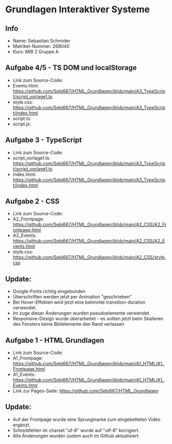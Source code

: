 # Grundlagen Interaktiver Systeme
## Info
* Name: Sebastian Schmider
* Matrikel-Nummer: 268040
* Kurs: MIB 2 Gruppe A

## Aufgabe 4/5 - TS DOM und localStorage
* Link zum Source-Code:
* Events.html: https://github.com/Sebi667/HTML_Grundlagen/blob/main/A3_TypeScript/script_vorlage1.ts
* style.css: https://github.com/Sebi667/HTML_Grundlagen/blob/main/A3_TypeScript/index.html
* script.ts:
* script.js:

## Aufgabe 3 - TypeScript
* Link zum Source-Code:
* script_vorlage1.ts: https://github.com/Sebi667/HTML_Grundlagen/blob/main/A3_TypeScript/script_vorlage1.ts
* index.html: https://github.com/Sebi667/HTML_Grundlagen/blob/main/A3_TypeScript/index.html

## Aufgabe 2 - CSS
* Link zum Source-Code:
* A2_Frontpage: https://github.com/Sebi667/HTML_Grundlagen/blob/main/A2_CSS/A2_Frontpage.html
* A2_Events: https://github.com/Sebi667/HTML_Grundlagen/blob/main/A2_CSS/A2_Events.html
* style.css: https://github.com/Sebi667/HTML_Grundlagen/blob/main/A2_CSS/style.css
## Update:
* Google-Fonts richtig eingebunden
* Überschriften werden jetzt per Animation "geschrieben"
* Bei Hover-Effekten wird jetzt eine betimmte transition-duration verwendet.
* Im zuge dieser Änderungen wurden pseudoelemente verwendet.
* Responsive-Design wurde überarbeitet - es sollten jetzt beim Skalieren des Fensters keine Bildelemente den Rand verlassen

## Aufgabe 1 - HTML Grundlagen
* Link zum Source-Code:
* A1_Frontpage: https://github.com/Sebi667/HTML_Grundlagen/blob/main/A1_HTML/A1_Frontpage.html
* A1_Events: https://github.com/Sebi667/HTML_Grundlagen/blob/main/A1_HTML/A1_Events.html 
* Link zur Pages-Seite: https://github.com/Sebi667/HTML_Grundlagen
## Update:
* Auf der Frontpage wurde eine Sprungmarke zum eingebetteten Video ergänzt.
* Schreibfehler im charset "uf-8" wurde auf "utf-8" korrigiert.
* Alle Änderungen wurden zudem auch im Github aktualisiert.

